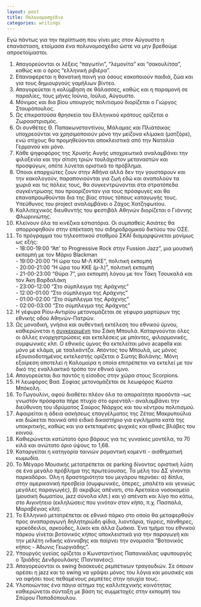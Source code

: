 ```yaml
---
layout: post
title: Πολυνομοσχέδιο
categories: writings
---
```


Εγώ πάντως για την περίπτωση που γίνει μες στον Αύγουστο η επανάσταση, ετοίμασα ένα πολυνομοσχέδιο ώστε να μην βρεθούμε απροετοίμαστοι.

<oL>
  <li>Απαγορεύονται οι λέξεις “παγωτίνι”, “λεμονίτα” και “σακουλίτσα”, καθώς και ο όρος “ελληνική ριβιέρα”.</li>
  <li>Επαναφέρεται η θανατική ποινή για όσους κακοποιούν παιδιά, ζώα και για τους δημιουργούς γαμήλιων βίντεο.</li>
  <li>Απαγορεύεται η κολύμβηση σε θάλασσες, καθώς και η παραμονή σε παραλίες, τους μήνες Ιούνιο, Ιούλιο, Αύγουστο.</li>
  <li>Μόνιμος και δια βίου υπουργός πολιτισμού διορίζεται ο Γιώργος Σταυρόπουλος.</li>
  <li>Ως επικρατούσα θρησκεία του Ελληνικού κράτους ορίζεται ο Ζωροαστρισμός.</li>
  <li>Οι συνθέτες Θ. Παπακωνσταντίνου, Μάλαμας και Πλιάτσικας υποχρεούνται να χρησιμοποιούν μόνο την μείζονα κλίμακα (ματζόρε), ενώ στίχους θα προμηθεύονται αποκλειστικά από την Ναταλία Γερμανού και μόνο.</li>
  <li>Κάθε ψηφοφόρος της Χρυσής Αυγής υποχρεωτικά αναλαμβάνει την φιλοξενία και την σίτιση τριών τουλάχιστον μεταναστών και προσφύγων, οπότε λύνεται οριστικά το πρόβλημα.</li>
  <li>Όποιοι επαρχιώτες ζουν στην Αθήνα αλλά δεν την γουστάρουν και την κακολογούν, παραπονιούνται για ζωή εδώ και αναπολούν τα χωριά και τις πόλεις τους, θα συγκεντρώνονται στα στρατόπεδα συγκέντρωσης που προορίζονταν για τους πρόσφυγες και θα επαναπροωθούνται δια της βίας στους τόπους καταγωγής τους. Υπεύθυνος του project αναλαμβάνει ο Ζάχος Χατζηφωτίου.</li>
  <li>Καλλιτεχνικός διευθυντής του φεστιβάλ Αθηνών διορίζεται ο Γιάννης Φλωρινιώτης.</li>
  <li>Κλείνουν όλα τα κινέζικα εστιατόρια. Οι συμπαθείς Ασιάτες θα απορροφηθούν στην επέκταση του σιδηροδρομικού δικτύου του ΟΣΕ.</li>
  <li>Το πρόγραμμα του τηλεοπτικού σταθμού ΣΚΑΪ διαμορφώνεται μονίμως ως εξής:<br>
      - 18:00-19:00 “Απ’ το Progressive Rock στην Fussion Jazz”, μια μουσική εκπομπή με τον Μάριο Blackman<br>
      - 19:00-20:00 “Η ώρα του Μ-Λ ΚΚΕ”, πολιτική εκπομπή<br>
      - 20:00-21:00 “Η ώρα του KKE (μ-λ)”, πολιτική εκπομπή<br>
      - 21-00-23:00 “Θύρα 7”, μια εκπομπή λόγου με τον Τάκη Τσουκαλά και τον Άκη Βαρδαλάκη<br>
      - 23:00-12:00 “Στο σύμπλεγμα της Αράχνης”<br>
      - 12:00-01:00 “Στο σύμπλεγμα της Αράχνης”<br>
      - 01:00-02:00 “Στο σύμπλεγμα της Αράχνης”<br>
      - 02:00-03:00 “Στο σύμπλεγμα της Αράχνης”
  </li>
  <li>Η γέφυρα Ρίου-Αντιρίου μετονομάζεται σε γέφυρα μαρτύρων της εθνικής οδού Αθηνών-Πατρών.</li>
  <li>Ως μοναδική, γνήσια και αυθεντική εκτέλεση του εθνικού ύμνου, καθιερώνεται η <a href="https://youtu.be/OOU-aSBhmDw">συγκεκριμένη</a> του Σάκη Μπουλά. Καταργούνται όλες οι άλλες ενορχηστρώσεις και εκτελέσεις με μπάντες, φιλαρμονικές, συμφωνικές κλπ. Ο εθνικός ύμνος θα εκτελείται μόνο acapella και μόνο με κλάμα, με τσαλκάντζα. Απόντος του Μπουλά, ως μόνος εξουσιοδοτημένος εκτελεστής ορίζεται ο Σώτης Βολάνης. Μόνη εξαίρεση αποτελεί η Καλομοίρα η οποία επιτρέπεται να εκτελεί με τον δικό της εναλλακτικό τρόπο τον εθνικό ύμνο.</li>
  <li>Απαγορεύεται δια παντός η είσοδος στην χώρα στους Scorpions.</li>
  <li>Η λεωφόρος Βασ. Σοφίας μετονομάζεται σε λεωφόρος Κώστα Μπόκολη.</li>
  <li>Το Γωγουλίνι, αφού διαθέτει πλέον όλα τα απαραίτητα προσόντα –ως γνωστόν πρόσφατα πήρε πτυχίο στο οριεντάλ– αναλαμβάνει την διεύθυνση του ιδρύματος Σαύρος Νιάρχος και του κέντρου πολιτισμού.</li>
  <li>Αφαιρείται η άδεια ασκήσεως επαγγέλματος της Ζέτας Μακρυπούλια και διώκεται ποινικά από ειδικό δικαστήριο για εγκλήματα κατά της υποκριτικής, καθώς και για εκτεταμένες ψυχικές και ηθικές βλάβες του κοινού.</li>
  <li>Καθιερώνεται κατώτατο όριο βάρους για τις γυναίκες μοντέλα, τα 70 κιλά και ανώτατο όριο ύψους το 1,68.</li>
  <li>Καταργείται η κατηγορία ταινιών ρομαντική κομεντί - αισθηματική κωμωδία.</li>
  <li>Το Μέγαρο Μουσικής μετατρέπεται σε parking δίνοντας οριστική λύση σε ένα μεγάλο πρόβλημα της πρωτεύουσας. Τα μέλη του ΔΣ γίνονται παρκαδόροι. Όλη η δραστηριότητα του μεγάρου περνάει: α) δίπλα, στην αμερικανική πρεσβεία (συμφωνικές, όπερες, μπαλέτα και γενικώς μεγάλες παραγωγές), β) ακριβώς απένατι, στο Αρεταίειο νοσοκομείο (μουσική δωματίου, jazz σύνολα κλπ.) και γ) απένατι και λίγο πιο κάτω, στο Αιγινήτειο (εκληλώσεις που γινόταν στον κήπο, π.χ. Πασπαλά, Μαραβέγιας κλπ).</li>
  <li>Το Ελληνικό μετατρέπεται σε εθνικό πάρκο στο οποίο θα μεταφερθούν προς αναπαραγωγή δηλητηριώδη φίδια, λιοντάρια, τίγρεις, πάνθηρες, κροκόδειλοι, αρκούδες, λύκοι και άλλα ζωάκια. Ένα τμήμα του εθνικού πάρκου γίνεται βοτανικός κήπος αποκλειστικά για την παραγωγή και την μελέτη ινδικής κάνναβης και παίρνει την ονομασία “Βοτανικός κήπος - Άδωνις Γεωργιάδης”.</li>
  <li>Υπουργός υγείας ορίζεται ο Κωνσταντίνος Παπανικόλας υφυπουργός ο Τριάδης Δενδρουλάκης (Παντανέος).</li>
  <li>Απαγορεύονται οι swing διασκευές ρεμπέτικων τραγουδιών. Σε όποιον αρέσει η jazz και το swing να γράψει μόνος του λόγια και μουσικές και να αφήσει τους πεθαμένους ρεμπέτες στην ησυχία τους.</li>
  <li>Υλοποιώντας ένα πάγιο αίτημα της καλλιτεχνικής κοινότητας καθιερώνεται σύνταξη με βάση τις συμμετοχές στην εκπομπή του Σπύρου Παπαδόπουλου.</li>
</ol>